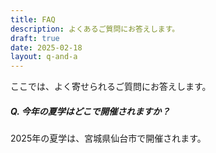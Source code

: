 ```yaml
---
title: FAQ
description: よくあるご質問にお答えします。
draft: true
date: 2025-02-18
layout: q-and-a
---
```


ここでは、よく寄せられるご質問にお答えします。

##### Q. 今年の夏学はどこで開催されますか？

2025年の夏学は、宮城県仙台市で開催されます。
